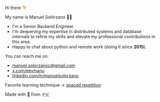 Hi there <img src="https://raw.githubusercontent.com/parth-27/parth-27/master/Hi.gif" height="15px">

<!--
TODO
consider looking for another waving hand gif
use google image search
and `&tbs=itp:animated`
-->

My name is Manuel Solórzano 👨‍💻

- I'm a Senior Backend Engineer.
- I'm deepening my expertise in distributed systems and database internals
  to refine my skills and elevate my professional contributions in this area.
- Happy to chat about python and remote work (doing it since **2015**).

You can reach me on:
- manuel.solorzanoc@gmail.com
- [x.com/eevmanu](https://x.com/eevmanu)
- [linkedin.com/in/manuelsolorzano](https://linkedin.com/in/manuelsolorzano)


Favorite learning technique -> [spaced repetition](https://en.wikipedia.org/wiki/Spaced_repetition)

Made with 💙 from 🇵🇪

<!-- <p align=center>
  <small>
    Made with 💙 from 🇵🇪
  </small>
</p> -->


<!-- TODO 2022-12-20 extract some ideas from this repo 👇 -->
<!-- https://github.com/kautukkundan/Awesome-Profile-README-templates -->
